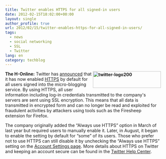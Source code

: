 ```yaml
---
title: Twitter enables HTTPS for all signed-in users
date: 2012-02-15T18:02:00+00:00
layout: single
author_profile: true
url: 2012/02/15/twitter-enables-https-for-all-signed-in-users/
tags:
  - news
  - social networking
  - SSL
  - Twitter
lang: en
category: techblog
---
```

**[<img title="twitter-logo200" border="0" alt="twitter-logo200" align="right" src="http://lh3.ggpht.com/-adNEc1SkPJE/TzvsRB6PIwI/AAAAAAAAEyg/OlB5MEPj1RY/twitter-logo200_thumb%25255B1%25255D.png?imgmax=800" width="220" height="54" />](http://lh3.ggpht.com/-gZeGJnVCi9g/TzvsMt6dIBI/AAAAAAAAEyY/Uc784lPerJY/s1600-h/twitter-logo200%25255B3%25255D.png)The H-Online:** Twitter has [announced](http://blog.twitter.com/2012/02/securing-your-twitter-experience-with.html) that it has now enabled [HTTPS](http://en.wikipedia.org/wiki/HTTP_Secure) by default for all users signed into the micro-blogging service. By using HTTPS, all user information including log-in credentials transmitted to the company's servers are sent using SSL encryption. This means that all data is transmitted in encrypted form and can no longer be read and exploited for fraudulent activities by attackers using tools such as the Firesheep extension for Firefox. 

The company originally added the &#8220;Always use HTTPS&#8221; option in March of last year but required users to manually enable it. Later, in August, it began to enable the setting by default for &#8220;some&#8221; of its users. Those who prefer not to use HTTPS can still disable it by unchecking the &#8220;Always use HTTPS&#8221; setting on the [Account Settings page](https://twitter.com/settings/account). More details about HTTPS on Twitter and keeping an account secure can be found in the [Twitter Help Center](https://support.twitter.com/articles/76036-safety-keeping-your-account-secure).